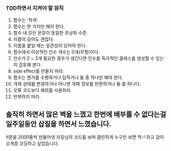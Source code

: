 
### TDD하면서 지켜야 할 원칙

1. 함수는 '작게'
2. 함수는 한 가지만 해야 한다.
3. 함수 내 모든 문장이 동일한 추상화 수준.
4. 이름이 길어도 괜찮다.
5. 이름을 붙일 때는 일관성이 있어야 한다.
6. 함수에서 이상적인 인수 개수는 0개(무항)이다. 
7. 인수가 2 ~ 3개 필요한 경우가 생긴다면 인수를 독자적인 클래스를 생성할 수 있는지 검토해 본다.
8. side effect를 만들지 마라.
9. 함수는 뭔가를 수행하거나 답하거나 둘 중 하나만 해야 한다. 
10. 개체 상태를 변경하거나 아니면 개체 정보를 반환하거나 둘 중 하나다.
11. 오류 코드보다 예외를 사용하라.
12. 반복하지 마라.


## 솔직히 하면서 많은 벽을 느꼈고 한번에 배부를 수 없다는걸 일주일동안 삽질을 하면서 느꼈습니다.

if문을 2000줄씩 만들어낸 차장님의 코드를 보며 클린하게 누구든 보면 딱-! 하고 감이 오게끔 코딩하고 싶었습니다.


